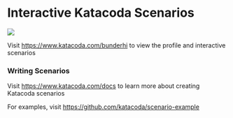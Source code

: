 # Interactive Katacoda Scenarios

[![](http://shields.katacoda.com/katacoda/bunderhi/count.svg)](https://www.katacoda.com/bunderhi "Get your profile on Katacoda.com")

Visit https://www.katacoda.com/bunderhi to view the profile and interactive scenarios

### Writing Scenarios
Visit https://www.katacoda.com/docs to learn more about creating Katacoda scenarios

For examples, visit https://github.com/katacoda/scenario-example
